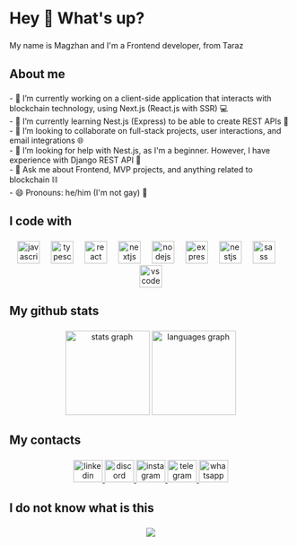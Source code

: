 <h1 align="left">Hey 👋 What's up?</h1>

###

<p align="left">My name is Magzhan and I'm a Frontend developer, from Taraz</p>

###

<h2 align="left">About me</h2>

###

<p align="left">- 🔭 I’m currently working on a client-side application that interacts with blockchain technology, using Next.js (React.js with SSR) 💻<br>- 🌱 I’m currently learning Nest.js (Express) to be able to create REST APIs 🚀<br>- 👯 I’m looking to collaborate on full-stack projects, user interactions, and email integrations 🌐<br>- 🤔 I’m looking for help with Nest.js, as I'm a beginner. However, I have experience with Django REST API 🐍<br>- 💬 Ask me about Frontend, MVP projects, and anything related to blockchain ⛓<br>- 😄 Pronouns: he/him (I'm not gay) 🧑</p>

###

<h2 align="left">I code with</h2>

###

<div align="center">
  <img src="https://cdn.jsdelivr.net/gh/devicons/devicon/icons/javascript/javascript-original.svg" height="40" alt="javascript logo"  />
  <img width="12" />
  <img src="https://cdn.jsdelivr.net/gh/devicons/devicon/icons/typescript/typescript-original.svg" height="40" alt="typescript logo"  />
  <img width="12" />
  <img src="https://cdn.jsdelivr.net/gh/devicons/devicon/icons/react/react-original.svg" height="40" alt="react logo"  />
  <img width="12" />
  <img src="https://cdn.jsdelivr.net/gh/devicons/devicon/icons/nextjs/nextjs-original.svg" height="40" alt="nextjs logo"  />
  <img width="12" />
  <img src="https://cdn.jsdelivr.net/gh/devicons/devicon/icons/nodejs/nodejs-original.svg" height="40" alt="nodejs logo"  />
  <img width="12" />
  <img src="https://cdn.jsdelivr.net/gh/devicons/devicon/icons/express/express-original.svg" height="40" alt="express logo"  />
  <img width="12" />
  <img src="https://cdn.jsdelivr.net/gh/devicons/devicon/icons/nestjs/nestjs-plain.svg" height="40" alt="nestjs logo"  />
  <img width="12" />
  <img src="https://cdn.jsdelivr.net/gh/devicons/devicon/icons/sass/sass-original.svg" height="40" alt="sass logo"  />
  <img width="12" />
  <img src="https://cdn.jsdelivr.net/gh/devicons/devicon/icons/vscode/vscode-original.svg" height="40" alt="vscode logo"  />
</div>

###

<h2 align="left">My github stats</h2>

###

<div align="center">
  <img src="https://github-readme-stats.vercel.app/api?username=emporteme&hide_title=false&hide_rank=false&show_icons=true&include_all_commits=true&count_private=true&disable_animations=false&theme=dracula&locale=en&hide_border=false&order=1" height="150" alt="stats graph"  />
  <img src="https://github-readme-stats.vercel.app/api/top-langs?username=emporteme&locale=en&hide_title=false&layout=compact&card_width=320&langs_count=5&theme=dracula&hide_border=false&order=2" height="150" alt="languages graph"  />
<!--   <img src="https://streak-stats.demolab.com?user=emporteme&locale=en&mode=daily&theme=dracula&hide_border=false&border_radius=5&order=3" height="150" alt="streak graph"  /> -->
</div>

###


<h2 align="left">My contacts</h2>

###

<div align="center">
  <a href="https://www.linkedin.com/in/magzhan-karatayev-87126b243/" target="_blank">
    <img src="https://raw.githubusercontent.com/maurodesouza/profile-readme-generator/master/src/assets/icons/social/linkedin/default.svg" width="52" height="40" alt="linkedin logo"  />
  </a>
  <a href="emporteme#1213" target="_blank">
    <img src="https://raw.githubusercontent.com/maurodesouza/profile-readme-generator/master/src/assets/icons/social/discord/default.svg" width="52" height="40" alt="discord logo"  />
  </a>
  <a href="https://www.instagram.com/emporteme/" target="_blank">
    <img src="https://raw.githubusercontent.com/maurodesouza/profile-readme-generator/master/src/assets/icons/social/instagram/default.svg" width="52" height="40" alt="instagram logo"  />
  </a>
  <a href="https://t.me/emporteme" target="_blank">
    <img src="https://raw.githubusercontent.com/maurodesouza/profile-readme-generator/master/src/assets/icons/social/telegram/default.svg" width="52" height="40" alt="telegram logo"  />
  </a>
  <a href="+77766860652" target="_blank">
    <img src="https://raw.githubusercontent.com/maurodesouza/profile-readme-generator/master/src/assets/icons/social/whatsapp/default.svg" width="52" height="40" alt="whatsapp logo"  />
  </a>
</div>

###

<h2 align="left">I do not know what is this</h2>

###


<div align="center">
  <img src="https://profile-counter.glitch.me/emporteme/count.svg?"  />
</div>

###

